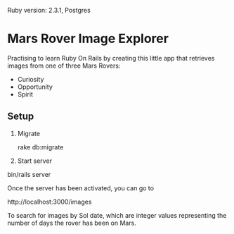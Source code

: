 
Ruby version: 2.3.1,
Postgres

# Mars Rover Image Explorer

Practising to learn Ruby On Rails by creating this little app that retrieves images from one of three Mars Rovers:
- Curiosity
- Opportunity
- Spirit

## Setup

1. Migrate

    rake db:migrate
    
2. Start server

  bin/rails server

Once the server has been activated, you can go to

http://localhost:3000/images

To search for images by Sol date, which are integer values representing the number of days the rover has been on Mars.
